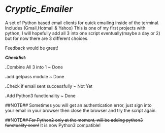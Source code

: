 # <b><i>Cryptic_Emailer</i></b>

A set of Python based email clients for quick emailing inside of the terminal. Includes (Gmail,Hotmail &amp; Yahoo)
This is one of my first projects with python, I will hopefully add all 3 into one script eventually(maybe a day or 2) but for now there are 3 different choices.

Feedback would be great!

<b><i>Checklist:</i></b>

<b>.</b>Combine All 3 into 1 ~ Done

<b>.</b>add getpass module ~ Done

<b>.</b>Check if email sent successfully ~ Not Yet

<b>.</b>Add Python3 functionality ~ Done

##NOTE## Sometimes you will get an authentication error, just sign into your email in your browser then close the browser and try the script again.

##NOTE##<s> For Python2 only at the moment, will be adding python3 functuality soon!</s> It is now Python3 compatible!
